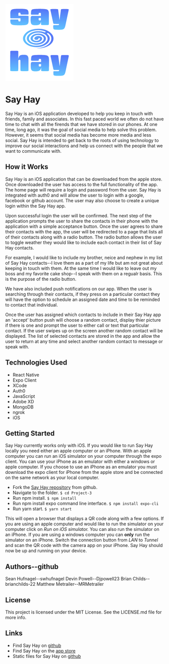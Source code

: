 ![Say Hay](/assets/HayLogoVert3.png "SayHay")

# Say Hay
Say Hay is an iOS application developed to help you keep in touch with friends, family and associates. In this fast paced world we often do not have time to chat with all the firends that we have stored in our phones. At one time, long ago, it was the goal of social media to help solve this problem. However, it seems that social media has become more media and less social. Say Hay is intended to get back to the roots of using technology to improve our social interactions and help us connect with the people that we want to communicate with.

## How it Works
Say Hay is an iOS application that can be downloaded from the apple store. Once downloaded the user has access to the full functionality of the app. The home page will require a login and password from the user. Say Hay is integrated with auth0 and will allow the user to login with a google, facebook or github account. The user may also choose to create a unique login within the Say Hay app. 

Upon successful login the user will be confirmed. The next step of the application prompts the user to share the contacts in their phone with the application with a simple acceptance button. Once the user agrees to share their contacts with the app, the user will be redirected to a page that lists all of their contacts along with a radio button. The radio button allows the user to toggle weather they would like to include each contact in their list of Say Hay contacts.

For example, I would like to include my brother, neice and nephew in my list of Say Hay contacts--I love them as a part of my life but am not great about keeping in touch with them. At the same time I would like to leave out my boss and my favorite cake shop--I speak with them on a regualr basis. This is the purpose of the radio button.

We have also included push notifications on our app. When the user is searching through their contacts, if they press on a particular contact they will have the option to schedule an assigned date and time to be reminded to contact that individual.

Once the user has assigned which contacts to include in their Say Hay app an 'accept' button push will choose a random contact, display thier picture if there is one and prompt the user to either call or text that particular contact. If the user swipes up on the screen another random contact will be displayed. The list of selected contacts are stored in the app and allow the user to return at any time and select another random contact to message or speak with.

## Technologies Used
* React Native
* Expo Client
* XCode
* Auth0
* JavaScript
* Adobe XD
* MongoDB
* ngrok
* iOS

## Getting Started
Say Hay currently works only with iOS. If you would like to run Say Hay locally you need either an apple computer or an iPhone. With an apple computer you can run an iOS simulator on your computer through the expo client. You can use your iPhone as an emulator with either a windows or apple computer. If you choose to use an iPhone as an emulator you must download the expo client for iPhone from the apple store and be connected on the same network as your local computer.

* Fork the [Say Hay repository](https://github.com/swhufnagel/Project-3.git) from github.
* Navigate to the folder.
`$ cd Project-3`
* Run npm install.
`$ npm install`
* Run npm install expo command line interface.
`$ npm install expo-cli`
* Run yarn start.
`$ yarn start`

This will open a browser that displays a QR code along with a few options. If you are using an apple computer and would like to run the simulator on your computer click on *Run on iOS simulator.* You can also run the simulator on an iPhone. If you are using a windows computer you can **only** run the simulator on an iPhone. Switch the connection button from *LAN* to *Tunnel* and scan the QR code with the camera app on your iPhone. Say Hay should now be up and running on your device.

## Authors--github
Sean Hufnagel--swhufnagel
Devin Powell--Djpowell23
Brian Childs--brianchilds-22
Matthew Metrailer--MRMetrailer

## License
This project is licensed under the MIT License. See the LICENSE.md file for more info.

## Links
* Find Say Hay on [github](https://github.com/swhufnagel/Project-3.git)
* Find Say Hay on the [app store](https://www.apple.com/ios/app-store/)
* Static files for Say Hay on [github](https://github.com/swhufnagel/SayHay)

